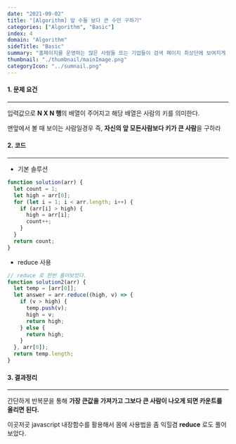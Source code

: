 ```yaml
---
date: "2021-09-02"
title: "[Algorithm] 앞 수들 보다 큰 수만 구하기"
categories: ["Algorithm", "Basic"]
index: 4
domain: "Algorithm"
sideTitle: "Basic"
summary: "홈페이지를 운영하는 많은 사람들 또는 기업들이 검색 페이지 최상단에 보여지게 하기 위해 어떤 최적화 작업을 하는지 알아보자."
thumbnail: "./thumbnail/mainImage.png"
categoryIcon: "../sumnail.png"
---
```


#### 1. 문제 요건

---

입력값으로 **N X N 행**의 배열이 주어지고 해당 배열은 사람의 키를 의미한다.

맨앞에서 볼 때 보이는 사람일경우 즉, **자신의 앞 모든사람보다 키가 큰 사람**을 구하라

#### 2. 코드

---

- 기본 솔루션<br>

```javascript
function solution(arr) {
  let count = 1;
  let high = arr[0];
  for (let i = 1; i < arr.length; i++) {
    if (arr[i] > high) {
      high = arr[i];
      count++;
    }
  }
  return count;
}
```

- reduce 사용

```javascript
// reduce 로 한번 풀어보았다.
function solution2(arr) {
  let temp = [arr[0]];
  let answer = arr.reduce((high, v) => {
    if (v > high) {
      temp.push(v);
      high = v;
      return high;
    } else {
      return high;
    }
  }, arr[0]);
  return temp.length;
}
```

#### 3. 결과정리

---

간단하게 반복문을 통해 **가장 큰값을 가져가고 그보다 큰 사람이 나오게 되면 카운트를 올리면 된다.**

이곳저곳 javascript 내장함수를 활용해서 몸에 사용법을 좀 익힐겸 **reduce** 로도 풀어보았다.
